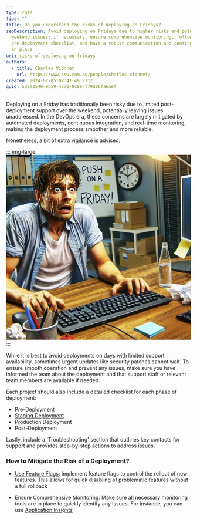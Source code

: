 ```yaml
---
type: rule
tips: ""
title: Do you understand the risks of deploying on Fridays?
seoDescription: Avoid deploying on Fridays due to higher risks and potential
  weekend issues; if necessary, ensure comprehensive monitoring, follow a
  pre-deployment checklist, and have a robust communication and contingency plan
  in place
uri: risks-of-deploying-on-fridays
authors:
  - title: Charles Vionnet
    url: https://www.ssw.com.au/people/charles-vionnet/
created: 2024-07-05T02:41:49.271Z
guid: 530a2540-9b59-4272-8c86-f79d0bfa6aef
---
```

Deploying on a Friday has traditionally been risky due to limited post-deployment support over the weekend, potentially leaving issues unaddressed. In the DevOps era, these concerns are largely mitigated by automated deployments, continuous integration, and real-time monitoring, making the deployment process smoother and more reliable.

Nonetheless, a bit of extra vigilance is advised.

<!--endintro-->

::: img-large  
![Figure: Following good practices helps to avoid deployment stress](risks-of-deploying-on-fridays.png)
:::

While it is best to avoid deployments on days with limited support availability, sometimes urgent updates like security patches cannot wait. To ensure smooth operation and prevent any issues, make sure you have informed the team about the deployment and that support staff or relevant team members are available if needed.

Each project should also include a detailed checklist for each phase of deployment:
  - Pre-Deployment
  - [Staging Deployment](https://www.ssw.com.au/rules/do-you-have-separate-development-testing-and-production-environments/)
  - Production Deployment
  - Post-Deployment

Lastly, include a 'Troubleshooting' section that outlines key contacts for support and provides step-by-step actions to address issues.

### How to Mitigate the Risk of a Deployment?

- [Use Feature Flags](https://www.ssw.com.au/rules/a-b-testing/): Implement feature flags to control the rollout of new features. This allows for quick disabling of problematic features without a full rollback

- Ensure Comprehensive Monitoring: Make sure all necessary monitoring tools are in place to quickly identify any issues. For instance, you can use [Application Insights](https://www.ssw.com.au/rules/how-to-set-up-application-insights/)
